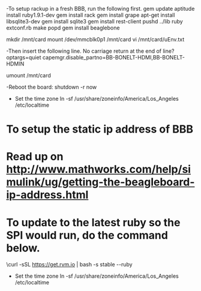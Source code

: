 -To setup rackup in a fresh BBB, run the following first.
gem update
aptitude install ruby1.9.1-dev
gem install rack
gem install grape
apt-get install libsqlite3-dev
gem install sqlite3
gem install rest-client
pushd ../lib
ruby extconf.rb
make
popd
gem install beaglebone


mkdir /mnt/card
mount /dev/mmcblk0p1 /mnt/card
vi /mnt/card/uEnv.txt

-Then insert the following line.  No carriage return at the end of line?
optargs=quiet capemgr.disable_partno=BB-BONELT-HDMI,BB-BONELT-HDMIN

umount /mnt/card

-Reboot the board:
shutdown -r now

- Set the time zone
ln -sf /usr/share/zoneinfo/America/Los_Angeles /etc/localtime

#
# To setup the static ip address of BBB
# Read up on http://www.mathworks.com/help/simulink/ug/getting-the-beagleboard-ip-address.html
#

# To update to the latest ruby so the SPI would run, do the command below.
\curl -sSL https://get.rvm.io | bash -s stable --ruby

- Set the time zone
ln -sf /usr/share/zoneinfo/America/Los_Angeles /etc/localtime

